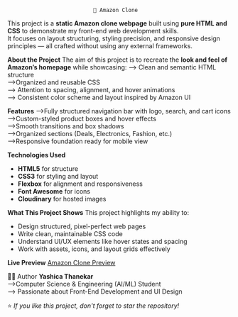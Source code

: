                                🌟 Amazon Clone

This project is a **static Amazon clone webpage** built using **pure HTML and CSS** to demonstrate my front-end web development skills.  
It focuses on layout structuring, styling precision, and responsive design principles — all crafted without using any external frameworks.


**About the Project**
The aim of this project is to recreate the **look and feel of Amazon’s homepage** while showcasing:
--> Clean and semantic HTML structure  
-->Organized and reusable CSS  
--> Attention to spacing, alignment, and hover animations  
--> Consistent color scheme and layout inspired by Amazon UI  


**Features**
-->Fully structured navigation bar with logo, search, and cart icons  
-->Custom-styled product boxes and hover effects  
-->Smooth transitions and box shadows  
-->Organized sections (Deals, Electronics, Fashion, etc.)  
-->Responsive foundation ready for mobile view  


**Technologies Used**
- **HTML5** for structure  
- **CSS3** for styling and layout  
- **Flexbox** for alignment and responsiveness  
- **Font Awesome** for icons  
- **Cloudinary** for hosted images  


**What This Project Shows**
This project highlights my ability to:
- Design structured, pixel-perfect web pages  
- Write clean, maintainable CSS code  
- Understand UI/UX elements like hover states and spacing  
- Work with assets, icons, and layout grids effectively  


**Live Preview**
[Amazon Clone Preview](https://your-image-link-here)


👩‍💻 Author
**Yashica Thanekar**  
-->Computer Science & Engineering (AI/ML) Student  
--> Passionate about Front-End Development and UI Design  



⭐ *If you like this project, don't forget to star the repository!*
